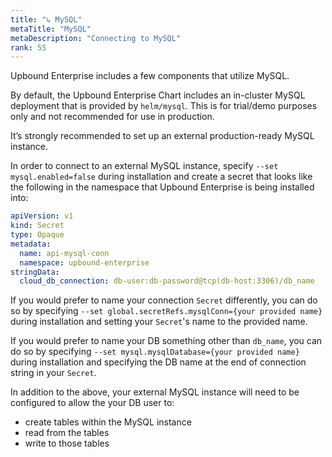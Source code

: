 ```yaml
---
title: "↳ MySQL"
metaTitle: "MySQL"
metaDescription: "Connecting to MySQL"
rank: 55
---
```


Upbound Enterprise includes a few components that utilize MySQL.

By default, the Upbound Enterprise Chart includes an in-cluster MySQL deployment 
that is provided by `helm/mysql`. This is for trial/demo purposes only and not 
recommended for use in production.

It’s strongly recommended to set up an external production-ready MySQL instance. 

In order to connect to an external MySQL instance, specify 
`--set mysql.enabled=false` during installation and create a secret that looks 
like the following in the namespace that Upbound Enterprise is being installed 
into:

```yaml
apiVersion: v1
kind: Secret
type: Opaque
metadata:
  name: api-mysql-conn
  namespace: upbound-enterprise
stringData:
  cloud_db_connection: db-user:db-password@tcp(db-host:3306)/db_name 
```

If you would prefer to name your connection `Secret` differently, you can do so 
by specifying `--set global.secretRefs.mysqlConn={your provided name}` during 
installation and setting your `Secret`'s name to the provided name.

If you would prefer to name your DB something other than `db_name`, you can do 
so by specifying `--set mysql.mysqlDatabase={your provided name}` during 
installation and specifying the DB name at the end of connection string in your 
`Secret`.

In addition to the above, your external MySQL instance will need to be configured 
to allow the your DB user to:
- create tables within the MySQL instance
- read from the tables
- write to those tables